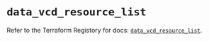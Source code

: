 # `data_vcd_resource_list`

Refer to the Terraform Registory for docs: [`data_vcd_resource_list`](https://registry.terraform.io/providers/vmware/vcd/3.10.0/docs/data-sources/resource_list).
